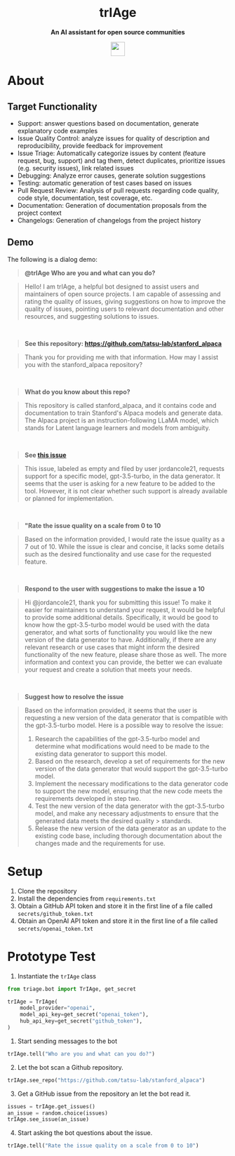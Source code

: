 
<br />
<div align="center">
  <h1>trIAge</h1>



  <p><b>An AI assistant for open source communities</b></p>


<div align="center">
<img src="https://c.tenor.com/I6kN-6X7nhAAAAAj/loading-buffering.gif" width=32 />
</div>

<div align="left">


# About

## Target Functionality

- Support: answer questions based on documentation, generate explanatory code examples
- Issue Quality Control: analyze issues for quality of description and reproducibility, provide feedback for improvement
- Issue Triage: Automatically categorize issues by content (feature request, bug, support) and tag them, detect duplicates, prioritize issues (e.g. security issues), link related issues
- Debugging: Analyze error causes, generate solution suggestions
- Testing: automatic generation of test cases based on issues
- Pull Request Review: Analysis of pull requests regarding code quality, code style, documentation, test coverage, etc.
- Documentation: Generation of documentation proposals from the project context
- Changelogs: Generation of changelogs from the project history


## Demo

The following is a dialog demo:

> **@trIAge Who are you and what can you do?**


> Hello! I am trIAge, a helpful bot designed to assist users and maintainers of open source projects. I am capable of assessing and rating the quality of issues, giving suggestions on how to improve the quality of issues, pointing users to relevant documentation and other resources, and suggesting solutions to issues. 

<br>

> **See this repository: https://github.com/tatsu-lab/stanford_alpaca**


> Thank you for providing me with that information. How may I assist you with the stanford_alpaca repository?

<br>

> **What do you know about this repo?**

> This repository is called stanford_alpaca, and it contains code and documentation to train Stanford's Alpaca models and generate data. The Alpaca project is an instruction-following LLaMA model, which stands for Latent language learners and models from ambiguity. 

<br>

> **See [this issue](https://github.com/tatsu-lab/stanford_alpaca/issues/63)**

> This issue, labeled as empty and filed by user jordancole21, requests support for a specific model, gpt-3.5-turbo, in the data generator. It seems that the user is asking for a new feature to be added to the tool. However, it is not clear whether such support is already available or planned for implementation. 


<br>

> **"Rate the issue quality on a scale from 0 to 10**

> Based on the information provided, I would rate the issue quality as a 7 out of 10. While the issue is clear and concise, it lacks some details such as the desired functionality and use case for the requested feature.

<br>

> **Respond to the user with suggestions to make the issue a 10**

> Hi @jordancole21, thank you for submitting this issue! To make it easier for maintainers to understand your request, it would be helpful to provide some additional details. Specifically, it would be good to know how the gpt-3.5-turbo model would be used with the data generator, and what sorts of functionality you would like the new version of the data generator to have. Additionally, if there are any relevant research or use cases that might inform the desired functionality of the new feature, please share those as well. The more information and context you can provide, the better we can evaluate your request and create a solution that meets your needs.


<br>

> **Suggest how to resolve the issue**

> Based on the information provided, it seems that the user is requesting a new version of the data generator that is compatible with the gpt-3.5-turbo model. Here is a possible way to resolve the issue:
>1. Research the capabilities of the gpt-3.5-turbo model and determine what modifications would need to be made to the existing data generator to support this model.
>2. Based on the research, develop a set of requirements for the new version of the data generator that would support the gpt-3.5-turbo model.
>3. Implement the necessary modifications to the data generator code to support the new model, ensuring that the new code meets the requirements developed in step two.
>4. Test the new version of the data generator with the gpt-3.5-turbo model, and make any necessary adjustments to ensure that the generated data meets the desired quality > standards.
> 5. Release the new version of the data generator as an update to the existing code base, including thorough documentation about the changes made and the requirements for use.
> 


# Setup

1. Clone the repository
2. Install the dependencies from `requirements.txt`
3. Obtain a GitHub API token and store it in the first line of a file called `secrets/github_token.txt` 
4. Obtain an OpenAI API token and store it in the first line of a file called `secrets/openai_token.txt`
  
#  Prototype Test

1. Instantiate the `trIAge` class

```python
from triage.bot import TrIAge, get_secret

trIAge = TrIAge(
    model_provider="openai",
    model_api_key=get_secret("openai_token"),
    hub_api_key=get_secret("github_token"),
)
````

1. Start sending messages to the bot

```python
trIAge.tell("Who are you and what can you do?")
````

2. Let the bot scan a Github repository.

```python
trIAge.see_repo("https://github.com/tatsu-lab/stanford_alpaca")
```

3. Get a GitHub issue from the repository an let the bot read it.

```python
issues = trIAge.get_issues()
an_issue = random.choice(issues)
trIAge.see_issue(an_issue)
````

4. Start asking the bot questions about the issue.

```python
trIAge.tell("Rate the issue quality on a scale from 0 to 10")
```




</div>

